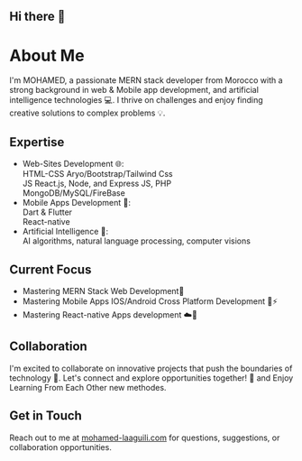 ## Hi there 👋

**About Me**
================
I'm MOHAMED, a passionate MERN stack developer from Morocco with a strong background in web & Mobile app development, and artificial intelligence technologies 💻. I thrive on challenges and enjoy finding creative solutions to complex problems 💡.

**Expertise**
-------------
* Web-Sites Development 🌐:<br>
   HTML-CSS Aryo/Bootstrap/Tailwind Css<br>
   JS React.js, Node, and Express JS, PHP<br>
   MongoDB/MySQL/FireBase <br>
* Mobile Apps Development 📲:<br>
   Dart & Flutter<br>
   React-native<br>
* Artificial Intelligence 🤖:<br>
   AI algorithms, natural language processing, computer visions<br>

**Current Focus**
-----------------
* Mastering MERN Stack Web Development🚀
* Mastering Mobile Apps IOS/Android Cross Platform Development 📲⚡️
* Mastering React-native Apps development ☁️📲

**Collaboration**
---------------
I'm excited to collaborate on innovative projects that push the boundaries of technology 🚀. Let's connect and explore opportunities together! 🤝
and Enjoy Learning From Each Other new methodes.

**Get in Touch**
----------------
Reach out to me at [mohamed-laaguili.com](https://mohamed-laaguili.github.io/CV-Portfolio-2-/) for questions, suggestions, or collaboration opportunities.
